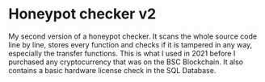 # Honeypot checker v2

My second version of a honeypot checker. It scans the whole source code line by line, stores every function and checks if it is tampered in any way, especially the
transfer functions.
This is what I used in 2021 before I purchased any cryptocurrency that was on the BSC Blockchain.
It also contains a basic hardware license check in the SQL Database.
